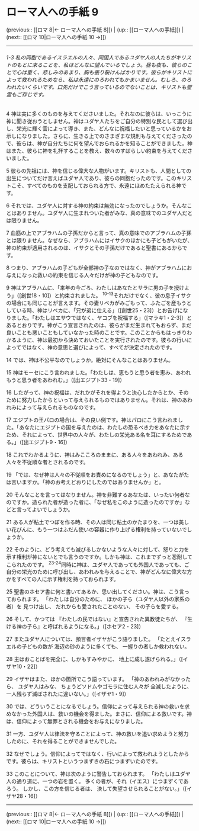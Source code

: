 # ローマ人への手紙 9

(previous:: [[ロマ 8|← ローマ人への手紙 8]]) | (up:: [[ローマ人への手紙]]) | (next:: [[ロマ 10|ローマ人への手紙 10 →]])

***
###### 1-3 私の同胞であるイスラエルの人々、同国人であるユダヤ人の人たちがキリストのもとに来ることを、私はどんなに望んでいるでしょう。昼も夜も、彼らのことで心は重く、悲しみのあまり、胸も張り裂けんばかりです。彼らがキリストによって救われるためなら、私は永遠にのろわれてもかまいません。むしろ、のろわれたいくらいです。口先だけでこう言っているのでないことは、キリストも聖霊もご存じです。 

4 神は実に多くのものを与えてくださいました。それなのに彼らは、いっこうに神に聞き従おうとしません。神はユダヤ人たちをご自分の特別な民として選び出し、栄光に輝く雲によって導き、また、どんなに祝福したいと思っているかをお示しになりました。さらに、生きる上でのさまざまな規則も与えてくださったので、彼らは、神が自分たちに何を望んでおられるかを知ることができました。神はまた、彼らに神を礼拝することを教え、数々のすばらしい約束を与えてくださいました。 

5 彼らの先祖には、神を信じる偉大な人物がいます。キリストも、人間としての出生についてだけ言えばユダヤ人であり、彼らの同胞だったのです。このキリストこそ、すべてのものを支配しておられる方で、永遠にほめたたえられる神です。 

6 それでは、ユダヤ人に対する神の約束は無効になったのでしょうか。そんなことはありません。ユダヤ人に生まれついた者がみな、真の意味でのユダヤ人だとは限りません。 

7 血筋の上でアブラハムの子孫だからと言って、真の意味でのアブラハムの子孫とは限りません。なぜなら、アブラハムにはイサクのほかにも子どもがいたが、神の約束が適用されるのは、イサクとその子孫だけであると聖書にあるからです。 

8 つまり、アブラハムの子どもが全部神の子なのではなく、神がアブラハムにお与えになった救いの約束を信じる人々だけが神の子どもなのです。 

9 神はアブラハムに、「来年の今ごろ、わたしはあなたとサラに男の子を授けよう」（[創世18・10]）と約束されました。 <sup class="versenum">10-13</sup>それだけでなく、彼の息子イサクの場合にも同じことが言えます。その妻リベカがみごもって、ふたごを産もうとしている時、神はリベカに、「兄が弟に仕える」（[創世25・23]）とお告げになりました。「わたしはエサウではなく、ヤコブを祝福する」（[マラキ1・2-3]）とあるとおりです。神がこう宣言されたのは、彼らがまだ生まれてもおらず、まだ良いことも悪いこともしていなかった時のことです。このことからもはっきりわかるように、神は最初から決めておいたことを実行されたのです。彼らの行いによってではなく、神の意思と選びによって、すべてが決定されたのです。 

14 では、神は不公平なのでしょうか。絶対にそんなことはありません。 

15 神はモーセにこう言われました。「わたしは、恵もうと思う者を恵み、あわれもうと思う者をあわれむ。」（[出エジプト33・19]） 

16 したがって、神の祝福は、だれかがそれを得ようと決心したからとか、そのために努力したからといって与えられるものではありません。それは、神のあわれみによって与えられるものなのです。 

17 エジプトの王パロの場合は、その良い例です。神はパロにこう言われました。「あなたにエジプトの国を与えたのは、わたしの恐るべき力をあなたに示すため、それによって、世界中の人々が、わたしの栄光ある名を耳にするためである。」（[出エジプト9・16]） 

18 これでわかるように、神はみこころのままに、ある人々をあわれみ、ある人々を不従順な者とされるのです。 

19 「では、なぜ神は人々の不従順をお責めになるのでしょう」と、あなたがたは言いますか。「神のお考えどおりにしたのではありませんか」と。 

20 そんなことを言ってはなりません。神を非難するあなたは、いったい何者なのですか。造られた者が造った者に、「なぜ私をこのように造ったのですか」などと言ってよいでしょうか。 

21 ある人が粘土でつぼを作る時、その人は同じ粘土のかたまりを、一つは美しい花びんに、もう一つはふだん使いの容器に作り上げる権利を持っていないでしょうか。 

22 そのように、どう考えても滅びるしかないような人々に対して、怒りと力を示す権利が神にないとでも言うのですか。しかも神は、これまでずっと忍耐してこられたのです。 <sup class="versenum">23-24</sup>同時に神は、ユダヤ人であっても外国人であっても、ご自分の栄光のために呼び出し、あわれみを与えることで、神がどんなに偉大な方かをすべての人に示す権利を持っておられます。 

25 聖書のホセア書に何と書いてあるか、思い出してください。神は、こう言っておられます。 「わたしは自分のために、 ほかの子ら（ユダヤ人以外の家系の者）を 見つけ出し、 だれからも愛されたことのない、 その子らを愛する。 

26 そして、かつては 『わたしの民ではない』と宣告された異教徒たちが、 『生ける神の子ら』と呼ばれるようになる。」（[ホセア2・23]） 

27 またユダヤ人については、預言者イザヤがこう語りました。 「たとえイスラエルの子どもの数が 海辺の砂のように多くても、 一握りの者しか救われない。 

28 主はおことばを完全に、しかもすみやかに、 地上に成し遂げられる。」（[イザヤ10・22]） 

29 イザヤはまた、ほかの箇所でこう語っています。 「神のあわれみがなかったら、 ユダヤ人はみな、 ちょうどソドムやゴモラに住む人々が 全滅したように、 一人残らず滅ぼされたに違いない。」（[イザヤ1・9]） 

30 では、どういうことになるでしょう。信仰によって与えられる神の救いを求めなかった外国人は、救いの機会を得ました。まさに、信仰による救いです。神は、信仰によって無罪とされる機会をお与えになりました。 

31 一方、ユダヤ人は律法を守ることによって、神の救いを追い求めようと努力したのに、それを得ることができませんでした。 

32 なぜでしょう。信仰によってではなく、行いによって救われようとしたからです。彼らは、キリストというつまずきの石につまずいたのです。 

33 このことについて、神は次のように警告しておられます。 「わたしはユダヤ人の通り道に、一つの岩を置く。 多くの者が、それ（イエス）につまずくであろう。 しかし、この方を信じる者は、 決して失望させられることがない。」（[イザヤ28・16]）

***

(previous:: [[ロマ 8|← ローマ人への手紙 8]]) | (up:: [[ローマ人への手紙]]) | (next:: [[ロマ 10|ローマ人への手紙 10 →]])
